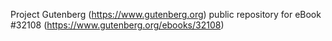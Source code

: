 Project Gutenberg (https://www.gutenberg.org) public repository for eBook #32108 (https://www.gutenberg.org/ebooks/32108)
